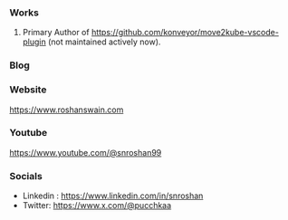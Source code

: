 ### Works
1. Primary Author of https://github.com/konveyor/move2kube-vscode-plugin (not maintained actively now).

### Blog


### Website
https://www.roshanswain.com

### Youtube
https://www.youtube.com/@snroshan99

### Socials
- Linkedin : https://www.linkedin.com/in/snroshan
- Twitter: https://www.x.com/@pucchkaa
